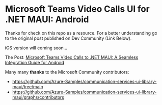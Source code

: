 # Microsoft Teams Video Calls UI for .NET MAUI: Android

Thanks for check on this repo as a resource. For a better understanding go to the original post published on Dev Community (Link Below).

iOS version will coming soon...

The Post: [Microsoft Teams Video Calls to .NET MAUI: A Seamless Integration Guide for Android](https://dev.to/srkuantico/microsoft-teams-video-calls-to-net-maui-a-seamless-integration-guide-for-android-2og6)

Many many **thanks** to the Microsoft Community contributors:
- https://github.com/Azure-Samples/communication-services-ui-library-maui/tree/main
- https://github.com/Azure-Samples/communication-services-ui-library-maui/graphs/contributors
